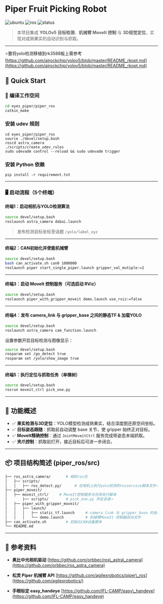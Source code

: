 # Piper Fruit Picking Robot 

![ubuntu](https://img.shields.io/badge/Ubuntu-20.04-orange.svg) ![ros](https://img.shields.io/badge/ROS-noetic-blue.svg) ![status](https://img.shields.io/badge/Pass-blue.svg)

> 本项目集成 **YOLOv5 目标检测**、**机械臂 MoveIt 控制** 与 **3D视觉定位**，实现对成熟果实的自动识别与抓取。

---

⭐要将yolo检测移植到rk3588板上需参考[https://github.com/airockchip/yolov5/blob/master/README_rkopt.md](https://github.com/airockchip/yolov5/blob/master/README_rkopt.md)

## 🧭 Quick Start

### 🔧 编译工作空间

```bash
cd eyes_piper/piper_ros
catkin_make
```

### 安装 udev 规则

```
cd eyes_piper/piper_ros
source ./devel/setup.bash
roscd astra_camera
./scripts/create_udev_rules
sudo udevadm control --reload && sudo udevadm trigger
```

### 安装 Python 依赖

```
pip install -r requirement.txt
```


---

### 🖥️ 启动流程（5个终端）

#### **终端1：启动相机与YOLO检测算法**

```bash
source devel/setup.bash
roslaunch astra_camera dabai.launch
```

> 发布检测目标坐标至话题 `/yolo/label_xyz`

---

#### **终端2：CAN初始化并使能机械臂**

```bash
source devel/setup.bash
bash can_activate.sh can0 1000000
roslaunch piper start_single_piper.launch gripper_val_mutiple:=2
```

---

#### **终端3：启动 MoveIt 控制服务（可选启动 RViz）**

```bash
source devel/setup.bash
roslaunch piper_with_gripper_moveit demo.launch use_rviz:=false
```

---

#### **终端4：发布 camera\_link 与 gripper\_base 之间的静态TF & 加载YOLO**

```bash
source devel/setup.bash
roslaunch astra_camera cam_function.launch
```

设置参数开启目标检测与图像显示：

```bash
source devel/setup.bash
rosparam set /go_detect true
rosparam set /yolo/show_image true
```


---

#### **终端5：执行定位与抓取任务（单棵树）**

```bash
source devel/setup.bash
rosrun moveit_ctrl pick_one.py
```

---

## 🎯 功能概述

* ✅ **果实检测与3D定位**：YOLO模型检测成熟果实，结合深度图还原空间坐标。
* ✅ **目标姿态跟随**：抓取前自动调整 base 关节，使 gripper 始终正对目标。
* ✅ **MoveIt精确控制**：通过 `JointMoveitCtrl` 服务完成带姿态末端抓取。
* ✅ **夹爪控制**：抓取前打开，接近目标后可进一步闭合。

---

## 📦 项目结构简述 (piper_ros/src)

```bash
├── ros_astra_camera/       # 相机ros包
│   ├── scripts/ 
│   │   ├── ros_detect.py/      # 在相机上执行yolo检测的rosservice脚本文件⭐
├── piper_moveit/ 
│   ├── moveit_ctrl/     # MoveIt控制服务与任务执行脚本
│       ├── scripts/        # pick_one.py 所在目录⭐
│   ├── piper_with_gripper_moveit/
│   │   ├── launch/
│   │   │   ├── static_tf.launch     # camera_link 与 gripper_base 的坐标变换⭐
│   │   │   └── demo.launch          # 机械臂MoveIt 控制器启动文件
├── can_activate.sh         # 初始化CAN设备脚本
└── README.md
```

---

## 🔗 参考资料

* **奥比中光相机驱动**
  [https://github.com/orbbec/ros\_astra\_camera](https://github.com/orbbec/ros_astra_camera)

* **松灵 Piper 机械臂 API**
  [https://github.com/agilexrobotics/piper\_ros](https://github.com/agilexrobotics/)

* **手眼标定 easy\_handeye**
  [https://github.com/IFL-CAMP/easy\_handeye](https://github.com/IFL-CAMP/easy_handeye)


